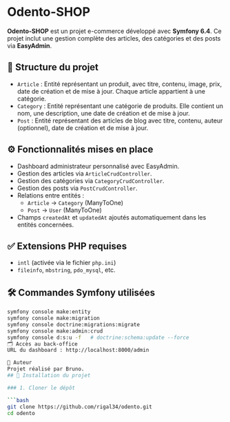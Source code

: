 # Odento-SHOP

**Odento-SHOP** est un projet e-commerce développé avec **Symfony 6.4**. Ce projet inclut une gestion complète des articles, des catégories et des posts via **EasyAdmin**.

## 🧱 Structure du projet

- `Article` : Entité représentant un produit, avec titre, contenu, image, prix, date de création et de mise à jour. Chaque article appartient à une catégorie.
- `Category` : Entité représentant une catégorie de produits. Elle contient un nom, une description, une date de création et de mise à jour.
- `Post` : Entité représentant des articles de blog avec titre, contenu, auteur (optionnel), date de création et de mise à jour.

## ⚙️ Fonctionnalités mises en place

- Dashboard administrateur personnalisé avec EasyAdmin.
- Gestion des articles via `ArticleCrudController`.
- Gestion des catégories via `CategoryCrudController`.
- Gestion des posts via `PostCrudController`.
- Relations entre entités :
  - `Article` → `Category` (ManyToOne)
  - `Post` → `User` (ManyToOne)
- Champs `createdAt` et `updatedAt` ajoutés automatiquement dans les entités concernées.

## ✅ Extensions PHP requises

- `intl` (activée via le fichier `php.ini`)
- `fileinfo`, `mbstring`, `pdo_mysql`, etc.

## 🛠️ Commandes Symfony utilisées

```bash
symfony console make:entity
symfony console make:migration
symfony console doctrine:migrations:migrate
symfony console make:admin:crud
symfony console d:s:u -f   # doctrine:schema:update --force
🗂️ Accès au back-office
URL du dashboard : http://localhost:8000/admin

👤 Auteur
Projet réalisé par Bruno.
## 🧰 Installation du projet

### 1. Cloner le dépôt

```bash
git clone https://github.com/rigal34/odento.git
cd odento